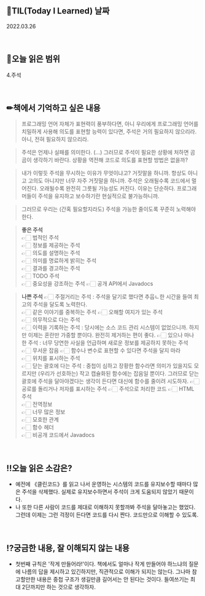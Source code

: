 ## 📆TIL(Today I Learned) 날짜
2022.03.26

<br />

## 📑오늘 읽은 범위
4.주석

<br />

## ✏책에서 기억하고 싶은 내용
> 프로그래밍 언어 자체가 표현력이 풍부하다면, 아니 우리에게 프로그래밍 언어를 치밀하게 사용해 의도를 표현할 능력이 있다면, 
> 주석은 거의 필요하지 않으리라. 아니, 전혀 필요하지 않으리라.

> 주석은 언제나 실패를 의미한다. (...) 그러므로 주석이 필요한 상황에 처하면 곰곰이 생각하기 바란다. 상황을 역전해 코드로 의도를 표현할 방법은 없을까?

> 내가 이렇듯 주석을 무시하는 이유가 무엇이냐고? 거짓말을 하니까. 항상도 아니고 고의도 아니지만 너무 자주 거짓말을 하니까.
> 주석은 오래될수록 코드에서 멀어진다. 오래될수록 완전히 그릇될 가능성도 커진다. 이유는 단순하다. 프로그래머들이 주석을 유지하고 보수하기란 현실적으로 불가능하니까.

> 그러므로 우리는 (간혹 필요할지라도) 주석을 가능한 줄이도록 꾸준히 노력해야 한다.

> **좋은 주석**  
> 👉🏻 법적인 주석  
> 👉🏻 정보를 제공하는 주석  
> 👉🏻 의도를 설명하는 주석   
> 👉🏻 의미를 명료하게 밝히는 주석  
> 👉🏻 결과를 경고하는 주석  
> 👉🏻 TODO 주석  
> 👉🏻 중요성을 강조하는 주석
> 👉🏻 공개 API에서 Javadocs

> **나쁜 주석**
> 👉🏻 주절거리는 주석 : 주석을 달기로 했다면 추웁ㄴ한 시간을 들여 최고의 주석을 달도록 노력한다.  
> 👉🏻 같은 이야기를 중복하는 주석
> 👉🏻 오해할 여지가 있는 주석  
> 👉🏻 의무적으로 다는 주석  
> 👉🏻 이력을 기록하는 주석 : 당시에는 소스 코드 관리 시스템이 없었으니까. 하지만 이제는 혼란만 가중할 뿐이다. 완전히 제거하는 편이 좋다. 
> 👉🏻 있으나 마나 한 주석 : 너무 당연한 사실을 언급하며 새로운 정보를 제공하지 못하는 주석   
> 👉🏻 무서운 잡음
> 👉🏻 함수나 변수로 표현할 수 있다면 주석을 달지 마라  
> 👉🏻 위치를 표시하는 주석  
> 👉🏻 닫는 괄호에 다는 주석 : 중첩이 심하고 장황한 함수라면 의미가 있을지도 모르지만 (우리가 선호하는) 작고 캡슐화된 함수에는 잡음일 뿐이다. 그러므로 닫는 괄호에 주석을 달아야겠다는 생각이 든다면 대신에 함수를 줄이려 시도하자.
> 👉🏻 공로를 돌리거나 저자를 표시하는 주석
> 👉🏻 주석으로 처리한 코드 
> 👉🏻 HTML 주석  
> 👉🏻 전역정보  
> 👉🏻 너무 많은 정보  
> 👉🏻 모호한 관계  
> 👉🏻 함수 헤더  
> 👉🏻 비공개 코드에서 Javadocs

<br />

## ‼오늘 읽은 소감은?
- 예전에 《클린코드》를 읽고 나서 운영하는 시스템의 코드를 유지보수할 때마다 많은 주석을 삭제했다. 실제로 유지보수하면서 주석이 크게 도움되지 않았기 때문이다.
- 나 또한 다른 사람이 코드를 제대로 이해하지 못할까봐 주석을 달아놓고는 했었다. 그런데 이제는 그런 걱정이 든다면 코드를 다시 짠다. 코드만으로 이해할 수 있도록.

<br />

## ⁉궁금한 내용, 잘 이해되지 않는 내용
- 첫번째 규칙은 '작게 만들어라!'이다. 책에서도 얼마나 작게 만들어야 하느냐의 질문에 나름의 답을 제시하고 있긴하지만, 직관적으로 이해가 되지는 않는다. 그나마 참고할만한 내용은 중첩 구조가 생길만큼 길어서는 안 된다는 것이다. 들여쓰기는 최대 2단까지만 하는 것으로 생각하자.
